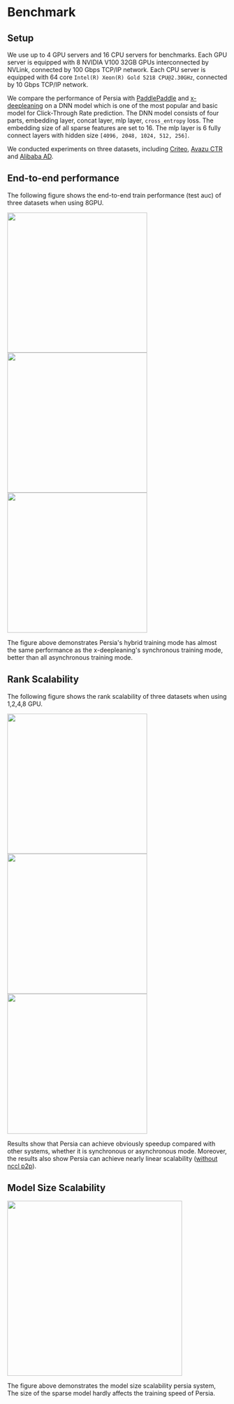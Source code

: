 Benchmark
======

## Setup

We use up to 4 GPU servers and 16 CPU servers for benchmarks. Each GPU server is equipped with 8 NVIDIA V100 32GB GPUs interconnected by NVLink, connected by 100 Gbps TCP/IP network. Each CPU server is equipped with 64 core `Intel(R) Xeon(R) Gold 5218 CPU@2.30GHz`, connected by 10 Gbps TCP/IP network.

We compare the performance of Persia with [PaddlePaddle](https://github.com/PaddlePaddle/Paddle) and [x-deepleaning](https://github.com/alibaba/x-deeplearning) on a DNN model which is one of the most popular and basic model for Click-Through Rate prediction. The DNN model consists of four parts, embedding layer, concat layer, mlp layer, `cross_entropy` loss. The embedding size of all sparse features are set to 16. The mlp layer is 6 fully connect layers with hidden size `[4096, 2048, 1024, 512, 256]`.

We conducted experiments on three datasets, including [Criteo](https://www.kaggle.com/c/criteo-display-ad-challenge), [Avazu CTR](https://www.kaggle.com/c/avazu-ctr-prediction) and [Alibaba AD](https://www.kaggle.com/pavansanagapati/ad-displayclick-data-on-taobaocom).

## End-to-end performance

The following figure shows the end-to-end train performance (test auc) of three datasets when using 8GPU.

<img src="https://github.com/PersiaML/paper-experiments/blob/main/img/AUC%20on%20Criteo%20Dataset.png" width="320"><img src="https://github.com/PersiaML/paper-experiments/blob/main/img/AUC%20on%20Avazu%20CTR%20Dataset.png" width="320"><img src="https://github.com/PersiaML/paper-experiments/blob/main/img/AUC%20on%20Alibaba%20AD%20Dataset.png" width="320">

The figure above demonstrates Persia's hybrid training mode has almost the same performance as the x-deepleaning's synchronous training mode, better than all asynchronous training mode.

## Rank Scalability

The following figure shows the rank scalability of three datasets when using 1,2,4,8 GPU.

<img src="https://github.com/PersiaML/paper-experiments/blob/main/img/Scalibility%20on%20Criteo%20Dataset.png" width="320"><img src="https://github.com/PersiaML/paper-experiments/blob/main/img/Scalibility%20on%20Avazu%20CTR%20Dataset.png" width="320"><img src="https://github.com/PersiaML/paper-experiments/blob/main/img/Scalibility%20on%20Alibaba%20AD%20Dataset.png" width="320">

Results show that Persia can achieve obviously speedup compared with other systems, whether it is synchronous or asynchronous mode. Moreover, the results also show Persia can achieve nearly linear scalability ([without nccl p2p](https://docs.nvidia.com/deeplearning/nccl/user-guide/docs/env.html#nccl-p2p-disable)).

## Model Size Scalability

<img src="https://github.com/PersiaML/paper-experiments/blob/main/img/persia_model_scalability.png" width="400">

The figure above demonstrates the model size scalability persia system, The size of the sparse model hardly affects the training speed of Persia.